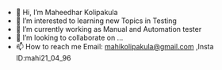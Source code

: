 - 👋 Hi, I’m Maheedhar Kolipakula
- 👀 I’m interested to learning new Topics in Testing
- 🌱 I’m currently working as Manual and Automation tester
- 💞️ I’m looking to collaborate on ...
- 📫 How to reach me Email: mahikolipakula@gmail.com ,Insta ID:mahi21_04_96

<!---
maheedhar-202/maheedhar-202 is a ✨ special ✨ repository because its `README.md` (this file) appears on your GitHub profile.
You can click the Preview link to take a look at your changes.
--->
